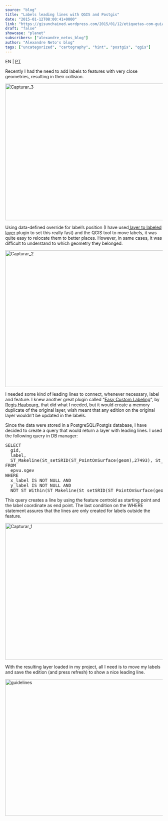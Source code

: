 ```yaml
---
source: "blog"
title: "Labels leading lines with QGIS and Postgis"
date: "2015-01-12T08:00:41+0000"
link: "https://gisunchained.wordpress.com/2015/01/12/etiquetas-com-guias-em-qgis-e-postgis-labels-leading-lines-with-qgis-and-postgis/"
draft: "false"
showcase: "planet"
subscribers: ["alexandre_netos_blog"]
author: "Alexandre Neto's blog"
tags: ["uncategorized", "cartography", "hint", "postgis", "qgis"]
---
```


<p style="text-align: left;">EN | <span style="color: #808080;"><a href="https://sigsemgrilhetas.wordpress.com/2015/01/12/etiquetas-com-guias-em-qgis-e-postgis-labels-leading-lines-with-qgis-and-postgis/">PT</a></span></p>
<p>Recently I had the need to add labels to features with very close geometries, resulting in their collision.</p>
<p><img alt="Capturar_3" class="size-large wp-image-550 aligncenter" height="436" src="https://gisunchained.files.wordpress.com/2015/01/capturar_3-e1420735767497.png?w=584" width="584" /></p>
<p>Using data-defined override for label&#8217;s position (I have used<a href="https://plugins.qgis.org/plugins/toLabeledLayer/"> layer to labeled layer</a> plugin to set this really fast) and the QGIS tool to move labels, it was quite easy to relocate them to better places. However, in same cases, it was difficult to understand to which geometry they belonged.</p>
<p><img alt="Capturar_2" class="size-large wp-image-549 aligncenter" height="436" src="https://gisunchained.files.wordpress.com/2015/01/capturar_2-e1420735797114.png?w=584" width="584" /></p>
<p>I needed some kind of leading lines to connect, whenever necessary, label and feature. I knew another great plugin called &#8220;<a href="https://plugins.qgis.org/plugins/EasyCustomLabeling/">Easy Custom Labeling</a>&#8220;, by <a href="https://plugins.qgis.org/plugins/author/Regis%2520Haubourg%2520%2528Agence%2520de%2520l%2527eau%2520Adour%2520Garonne%2529/" title="Plugins by Regis Haubourg (Agence de l'eau Adour Garonne)">Regis Haubourg</a>, that did what I needed, but it would create a memory duplicate of the original layer, wish meant that any edition on the original layer wouldn&#8217;t be updated in the labels.</p>
<p>Since the data were stored in a PostgreSQL/Postgis database, I have decided to create a query that would return a layer with leading lines. I used the following query in DB manager:</p>
<pre class="brush: sql; title: ; notranslate">
SELECT
  gid,
  label,
  ST_Makeline(St_setSRID(ST_PointOnSurface(geom),27493), St_setSRID(St_Point(x_label::numeric, y_label::numeric),27493))
FROM
  epvu.sgev
WHERE
  x_label IS NOT NULL AND
  y_label IS NOT NULL AND
  NOT ST_Within(ST_Makeline(St_setSRID(ST_PointOnSurface(geom),27493), St_setSRID(St_Point(x_label::numeric, y_label::numeric),27493)),geom))</pre>
<p>This query creates a line by using the feature centroid as starting point and the label coordinate as end point. The last condition on the WHERE statement assures that the lines are only created for labels outside the feature.</p>
<p><a href="https://gisunchained.files.wordpress.com/2015/01/capturar_1-e1420735837615.png"><img alt="Capturar_1" class="size-large wp-image-548 aligncenter" height="436" src="https://gisunchained.files.wordpress.com/2015/01/capturar_1-e1420735837615.png?w=584" width="584" /></a></p>
<p>With the resulting layer loaded in my project, all I need is to move my labels and save the edition (and press refresh) to show a nice leading line.</p>
<p><a href="https://gisunchained.files.wordpress.com/2015/01/guidelines1.gif"><img alt="guidelines" class="wp-image-554 size-full aligncenter" height="436" src="https://gisunchained.files.wordpress.com/2015/01/guidelines1.gif" width="584" /></a></p>
